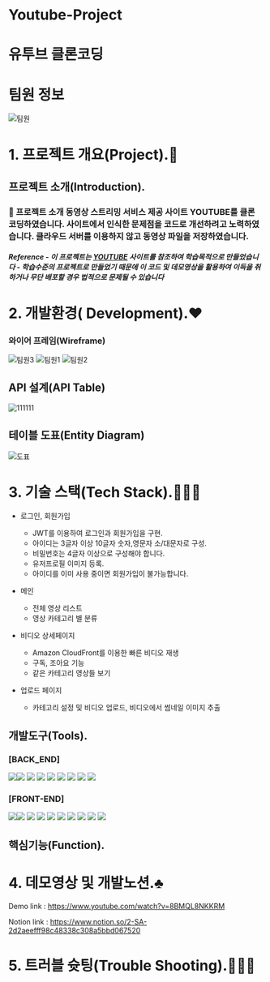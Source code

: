 # Youtube-Project
# 유투브 클론코딩

# 팀원 정보
![팀원](https://user-images.githubusercontent.com/93329407/155321170-b59d0f13-e9f5-4cd2-a103-c8e3f6a78a5d.png)

# 1. 프로젝트 개요(Project).🎵

## 프로젝트 소개(Introduction).

### 📍 프로젝트 소개 동영상 스트리밍 서비스 제공 사이트 YOUTUBE를 클론 코딩하였습니다. 사이트에서 인식한 문제점을 코드로 개선하려고 노력하였습니다. 클라우드 서버를 이용하지 않고 동영상 파일을 저장하였습니다.

##### Reference - 이 프로젝트는 [YOUTUBE](https://www.youtube.com) 사이트를 참조하여 학습목적으로 만들었습니다 - 학습수준의 프로젝트로 만들었기 때문에 이 코드 및 데모영상을 활용하여 이득을 취하거나 무단 배포할 경우 법적으로 문제될 수 있습니다


# 2. 개발환경( Development).❤️

### 와이어 프레임(Wireframe)

![팀원3](https://user-images.githubusercontent.com/93329407/155322150-a1cdfadc-e08c-4fb4-b24c-b484a4563fcc.png)
![팀원1](https://user-images.githubusercontent.com/93329407/155321881-be870521-06a3-447d-8771-391c62f0f864.png)
![팀원2](https://user-images.githubusercontent.com/93329407/155321899-6df41873-195c-4346-9e16-4e40db130fde.png)

## API 설계(API Table)

![111111](https://user-images.githubusercontent.com/93329407/155322371-ca154bd6-305b-4111-bf83-c6cc59e1a239.png)

## 테이블 도표(Entity Diagram)

![도표](https://user-images.githubusercontent.com/45589210/155321852-1238f21d-d341-4d81-920a-f4d9d35f22a3.png)

# 3. 기술 스택(Tech Stack).🙅🏻‍♂️

- 로그인, 회원가입
    - JWT를 이용하여 로그인과 회원가입을 구현.
    - 아이디는 3글자 이상 10글자 숫자,영문자 소/대문자로 구성.
    - 비밀번호는 4글자 이상으로 구성해야 합니다.
    - 유저프로필 이미지 등록.
    - 아이디를 이미 사용 중이면 회원가입이 불가능합니다.

- 메인
    - 전체 영상 리스트
    - 영상 카테고리 별 분류 
    

- 비디오 상세페이지
    - Amazon CloudFront를 이용한 빠른 비디오 재생
    - 구독, 조아요 기능
    - 같은 카테고리 영상들 보기

- 업로드 페이지
    - 카테고리 설정 및 비디오 업로드, 비디오에서 썸네일 이미지 추출


## 개발도구(Tools).

### [BACK_END]

<img src="https://img.shields.io/badge/github-181717?style=for-the-badge&logo=github&logoColor=white"><img src="https://img.shields.io/badge/MySQL-4479A1?style=for-the-badge&logo=MySQL&logoColor=white"> <img src="https://img.shields.io/badge/Spring Boot-6DB33F?style=for-the-badge&logo=Spring Boot&logoColor=white"> <img src="https://img.shields.io/badge/Java-007396?style=for-the-badge&logo=Java&logoColor=white"> <img src="https://img.shields.io/badge/Amazon AWS-232F3E?style=for-the-badge&logo=Amazon AWS&logoColor=white"> <img src="https://img.shields.io/badge/Amazon S3-569A31?style=for-the-badge&logo=Amazon S3&logoColor=white"> <img src="https://img.shields.io/badge/JWT-FECC00?style=for-the-badge&logo=JWT&logoColor=white"> <img src="https://img.shields.io/badge/Cloud Front-DC0D15?style=for-the-badge&logo=Cloud Front&logoColor=white"> <img src="https://img.shields.io/badge/EC2-AA344D?style=for-the-badge&logo=EC2&logoColor=white">

### [FRONT-END]

<img src="https://img.shields.io/badge/Javascript ES6+-F7DF1E?style=for-the-badge&logo=Javascrip&logoColor=white"><img src="https://img.shields.io/badge/React with-Hooks-7B16FF?style=for-the-badge&logo=React with-Hooks&logoColor=white"> <img src="https://img.shields.io/badge/React Router Dom-19A974?style=for-the-badge&logo=React Router Dom&logoColor=white"> <img src="https://img.shields.io/badge/redux-9A974?style=for-the-badge&logo=redux&logoColor=white"> <img src="https://img.shields.io/badge/redux thunk-57BCAD?style=for-the-badge&logo=redux-thunk&logoColor=white"> <img src="https://img.shields.io/badge/redux actions-7B16FF?style=for-the-badge&logo=redux-actions&logoColor=white"> <img src="https://img.shields.io/badge/react player-03234B?style=for-the-badge&logo=react-player&logoColor=white"> <img src="https://img.shields.io/badge/axios-F5C300?style=for-the-badge&logo=axios&logoColor=white"> <img src="https://img.shields.io/badge/Eimmer-7E4798?style=for-the-badge&logo=immer&logoColor=white"> <img src="https://img.shields.io/badge/image thumbnail-06C167?style=for-the-badge&logo=image-thumbnail&logoColor=white">

## 핵심기능(Function).

# 4. 데모영상 및 개발노션.♣️

Demo link : https://www.youtube.com/watch?v=8BMQL8NKKRM

Notion link : https://www.notion.so/2-SA-2d2aeefff98c48338c308a5bbd067520

# 5. 트러블 슛팅(Trouble Shooting).🚶🏻‍♂️


